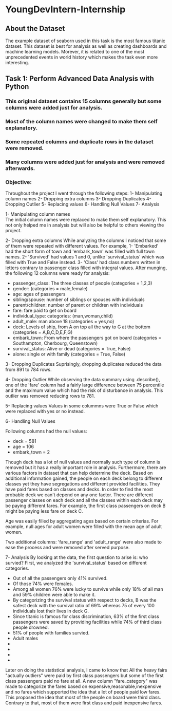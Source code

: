 # YoungDevIntern-Internship
## About the Dataset
The example dataset of seaborn used in this task is the most famous titanic dataset. This dataset is best for analysis as well as creating dashboards and machine learning models. Morever, it is related to one of the most unprecedented events in world history which makes the task even more interesting.
## Task 1: Perform Advanced Data Analysis with Python
### This original dataset contains 15 columns generally but some columns were added just for analysis.
### Most of the column names were changed to make them self explanatory.
### Some repeated columns and duplicate rows in the dataset were removed.
### Many columns were added just for analysis and were removed afterwards.

### Objective:
Throughout the project I went through the following steps:
     1- Manipulating column names
     2- Dropping extra columns
     3- Dropping Duplicates 
     4- Dropping Outlier
     5- Replacing values 
     6- Handling Null Values
     7- Analysis

1- Manipulating column names     
The initial column names were replaced to make them self explanatory. This not only helped me in analysis but will also be helpful to others viewing the project.

2- Dropping extra columns
While analyzing the columns I noticed that some of them were repeated with different values. For example, 
    1- 'Embarked' had the short form of town and 'embark_town' was filled with full town names.
    2- 'Survived' had values 1 and 0, unlike 'survival_status' which was filled with True and False instead.
    3- 'Class' had class numbers written in letters contrary to passenger class filled with integral values.
After munging, the following 12 columns were ready for analysis:
<ul><li>passenger_class:  The three classes of people (categories = 1,2,3)</li>
     <li>gender: (categories = male,female)</li>
     <li>age: ages of passengers</li>
     <li>sibling/spouse: number of siblings or spouses with individuals</li>
     <li>parent/children: number of parent or children with individuals</li>
     <li>fare: fare paid to get on board</li>
     <li>individual_type: categories: (man,woman,child)</li>
     <li>adult_male: man above 18 (categories = yes,no)</li>
     <li>deck: Levels of ship, from A on top all the way to G at the bottom (categories = A,B,C,D,E,F,G)</li>
     <li>embark_town: From where the passengers got on board (categories = Southampton, Cherbourg, Queenstown)</li>
     <li>survival_status: Alive or dead (categories = True, False)</li>
     <li>alone: single or with family (categories = True, False)</li>
</ul>

3- Dropping Duplicates 
Suprisingly, dropping duplicates reduced the data from 891 to 784 rows.

4- Dropping Outlier
While observing the data summary using .describe(), one of the 'fare' column had a fairly large difference between 75 percentile and the maximum value which had the risk of disturbance in analysis. This outlier was removed reducing rows to 781.
  
5- Replacing values 
Values in some colummns were True or False which were replaced with yes or no instead.

6- Handling Null Values
<p>Following columns had the null values:</p>
<ul>
     <li>deck = 581</li>
     <li>age = 106</li>
     <li>embark_town = 2</li>
</ul>
Though deck has a lot of null values and normally such type of column is removed but it has a really important role in analysis. Furthermore, there are various factors in dataset that can help determine the deck.
Based on additional information gained, the people on each deck belong to different classes yet they have segregations and different provided facilities.    
They have paid fares based on classes and decks. In order to find the most probable deck we can't depend on any one factor. There are different passenger classes on each deck and all the classes within each deck may be paying different fares. For example, the first class passengers on deck B might be paying less fare on deck C.

Age was easily filled by aggregating ages based on certain criterias. For example, null ages for adult women were filled with the mean age of adult women.

Two additional columns: 'fare_range' and 'adult_range' were also made to ease the process and were removed after served purpose.

7- Analysis
By looking at the data, the first question to arise is: who survied?
First, we analyzed the 'survival_status' based on different categories. 
<ul>
     <li>Out of all the passengers only 41% survived.</li>
     <li>Of those 74% were females.</li>
     <li>Among all women 76% were lucky to survive while only 18% of all man and 59% children were able to make it.</li>
     <li>By categorizing the survival status with respect to decks, B was the safest deck with the survival ratio of 69% whereas 75 of every 100 individuals lost their 
      lives in deck G.</li>
     <li>Since titanic is famous for class discrimination, 63% of the first class passengers were saved by providing facilities while 74% of third class people drowned.</li>
     <li>51% of people with families survied.</li>
     <li>Adult males </li>
     <li></li>
     <li></li>
     <li></li>
     <li></li>

</ul>
Later on doing the statistical analysis, I came to know that
All the heavy fairs "actually outliers" were paid by first class passengers but some of the first class passengers paid no fare at all.
A new column "fare_category" was made to categorize the fares based on expensive,reasonable,inexpensive and no fares which supported the idea that a lot of people paid low fares. This proposed the idea that most of the people on board were third class.
Contrary to that, most of them were first class and paid inexpensive fares. 







 
